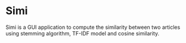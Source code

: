 # Simi
Simi is a GUI application to compute the similarity between two articles using stemming algorithm, TF-IDF model and cosine similarity.
